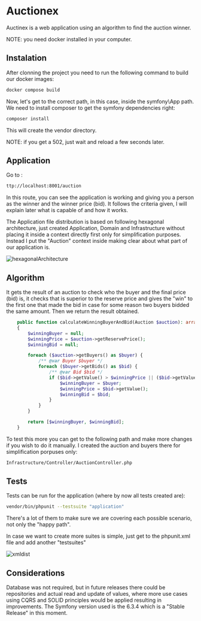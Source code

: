 # Auctionex
Auctinex is a web application using an algorithm to find the auction winner.

NOTE: you need docker installed in your computer.
## Instalation
After clonning the project you need to run the following command to build our docker images:
```bash
docker compose build
```
Now, let's get to the correct path, in this case, inside the symfony\App path.
We need to install composer to get the symfony dependencies right:

```bash
composer install
```
This will create the vendor directory.

NOTE: if you get a 502, just wait and reload a few seconds later.

## Application 
Go to :
```bash
ttp://localhost:8001/auction
```
In this route, you can see the application is working and giving you a person as the winner and the winner price (bid).
It follows the criteria given, I will explain later what is capable of and how it works.

The Application file distribution is based on following hexagonal architecture, just created Application, Domain and Infrastructure without placing it inside a context directly first only for simplification purposes. Instead I put the "Auction" context inside making clear about what part of our application is. 

![hexagonalArchitecture](https://github.com/danielreys/Auctionex/assets/43402051/700ab52b-8af2-410e-84bb-dd458edb349b)


## Algorithm 

It gets the result of an auction to check who the buyer and the final price (bid) is, it checks that is superior to the reserve price and gives the "win" to the first one that made the bid in case for some reason two buyers bidded the same amount. Then we return the result obtained.

```php
    public function calculateWinningBuyerAndBid(Auction $auction): array
    {
        $winningBuyer = null;
        $winningPrice = $auction->getReservePrice();
        $winningBid = null;

        foreach ($auction->getBuyers() as $buyer) {
            /** @var Buyer $buyer */
            foreach ($buyer->getBids() as $bid) {
                /** @var Bid $bid */
                if ($bid->getValue() > $winningPrice || ($bid->getValue() == $winningPrice && $bid->getCreatedAt() < $winningBid->getCreatedAt())) {
                    $winningBuyer = $buyer;
                    $winningPrice = $bid->getValue();
                    $winningBid = $bid;
                }
            }
        }

        return [$winningBuyer, $winningBid];
    }
```
To test this more you can get to the following path and make more changes if you wish to do it manually. I created the auction and buyers there for simplification porpuses only:
```bash
Infrastructure/Controller/AuctionController.php
```

## Tests
Tests can be run for the application (where by now all tests created are):

```bash
vendor/bin/phpunit --testsuite "application"
```
There's a lot of them to make sure we are covering each possible scenario, not only the "happy path".

In case we want to create more suites is simple, just get to the phpunit.xml file and add another "testsuites"

![xmldist](https://github.com/danielreys/Auctionex/assets/43402051/336ce0a3-0710-44ec-9d5d-1d72482c6873)


## Considerations
Database was not required, but in future releases there could be repositories and actual read and update of values, where more use cases using CQRS and SOLID principles would be applied resulting in improvements.
The Symfony version used is the 6.3.4 which is a "Stable Release" in this moment.


